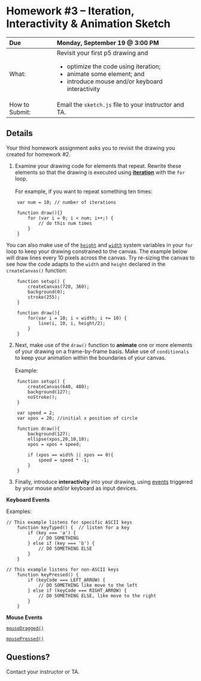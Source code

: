 #  Homework &#35;3 – Iteration, Interactivity & Animation Sketch

 Due | Monday, September 19 &#64; 3:00 PM
:--- | :---
What: | Revisit your first p5 drawing and <ul><li>optimize the code using iteration;</li><li>animate some element; and </li><li>introduce mouse and/or keyboard interactivity</li></ul>
How to Submit: | Email the `sketch.js` file to your instructor and TA.


## Details
Your third homework assignment asks you to revisit the drawing you created for homework &#35;2.   

1.  Examine your drawing code for elements that repeat.  Rewrite these elements so that the drawing is executed using [**iteration**](https://p5js.org/examples/examples/Control_Iteration.php) with the `for` loop. <br /><br />For example, if you want to repeat something ten times:
```
    var num = 10; // number of iterations

    function draw(){}
        for (var i = 0; i < num; i++;) {
            // do this num times
        }
    }
```
You can also make use of the [`height`](https://p5js.org/reference/#/p5/height) and [`width`](https://p5js.org/reference/#/p5/width) system variables in your `for` loop to keep your drawing constrained to the canvas.   The example below will draw lines every 10 pixels across the canvas.  Try re-sizing the canvas to see how the code adapts to the `width` and `height` declared in the `createCanvas()` function:
```
    function setup() {
        createCanvas(720, 360);
        background(0);
        stroke(255);
    }

    function draw(){
        for(var i = 10; i < width; i += 10) {
            line(i, 10, i, height/2);
        }
    }
```

2.  Next, make use of the `draw()` function to **animate** one or more elements of your drawing on a frame-by-frame basis.  Make use of `conditionals` to keep your animation within the boundaries of your canvas.<br /><br />Example:
```
    function setup() {
        createCanvas(640, 480);
        background(127);
        noStroke();
    }

    var speed = 2;
    var xpos = 20; //initial x position of circle

    function draw(){
        background(127);
        ellipse(xpos,20,10,10);
        xpos = xpos + speed;

        if (xpos == width || xpos == 0){
            speed = speed * -1;
        }
    }
```

3.  Finally, introduce **interactivity** into your drawing, using [events](https://p5js.org/reference/#group-Events) triggered by your mouse and/or keyboard as input devices.

**Keyboard Events**

Examples:
```
// This example listens for specific ASCII keys
    function keyTyped() {  // listen for a key
        if (key === 'a') {
            // DO SOMETHING
        } else if (key === 'b') {
            // DO SOMETHING ELSE
        }
    }

// This example listens for non-ASCII keys
    function keyPressed() {
        if (keyCode === LEFT_ARROW) {
            // DO SOMETHING like move to the left
        } else if (keyCode === RIGHT_ARROW) {
            // DO SOMETHING ELSE, like move to the right
        }
    }
```

**Mouse Events**

[`mouseDragged()`](https://p5js.org/reference/#/p5/mouseDragged)  

[`mousePressed()`](https://p5js.org/reference/#/p5/mousePressed)


## Questions?

Contact your instructor or TA.
